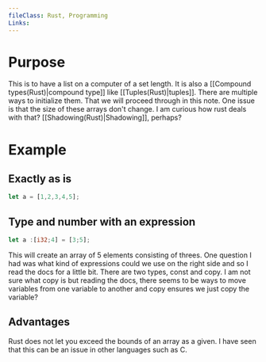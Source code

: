```yaml
---
fileClass: Rust, Programming
Links: 
---
```

# Purpose
This is to have a list on a computer of a set length. It is also a [[Compound types(Rust)|compound type]] like [[Tuples(Rust)|tuples]]. There are multiple ways to initialize them. That we will proceed through in this note. One issue is that the size of these arrays don't change. I am curious how rust deals with that? [[Shadowing(Rust)|Shadowing]], perhaps?

# Example

## Exactly as is

```Rust
let a = [1,2,3,4,5];
```

## Type and number with an expression

```Rust
let a :[i32;4] = [3;5];
```
This will create an array of 5 elements consisting of threes. One question I had was what kind of expressions could we use on the right side and so I read the docs for a little bit. There are two types, const and copy. I am not sure what copy is but reading the docs, there seems to be ways to move variables from one variable to another and copy ensures we just copy the variable?

## Advantages

Rust does not let you exceed the bounds of an array as a given. I have seen that this can be an issue in other languages such as C.



